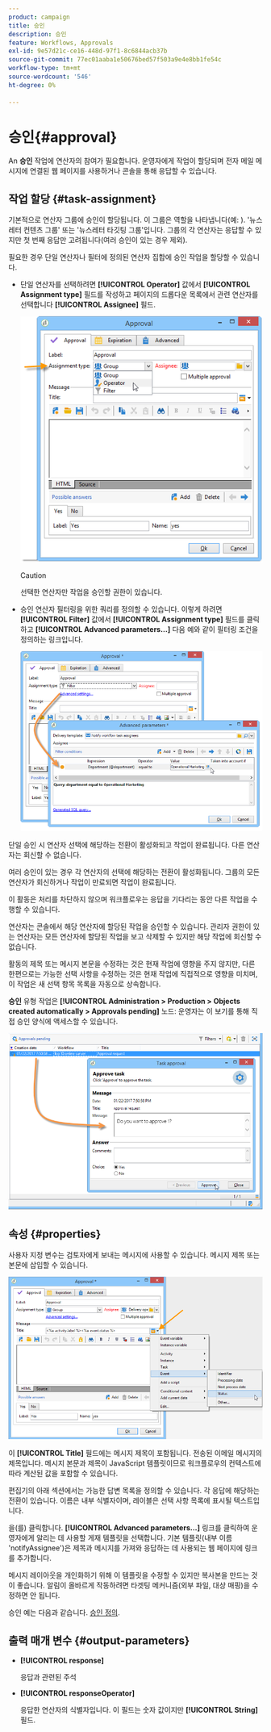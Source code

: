 ```yaml
---
product: campaign
title: 승인
description: 승인
feature: Workflows, Approvals
exl-id: 9e57d21c-ce16-448d-97f1-8c6844acb37b
source-git-commit: 77ec01aaba1e50676bed57f503a9e4e8bb1fe54c
workflow-type: tm+mt
source-wordcount: '546'
ht-degree: 0%

---
```


# 승인{#approval}



An **승인** 작업에 연산자의 참여가 필요합니다. 운영자에게 작업이 할당되며 전자 메일 메시지에 연결된 웹 페이지를 사용하거나 콘솔을 통해 응답할 수 있습니다.

## 작업 할당 {#task-assignment}

기본적으로 연산자 그룹에 승인이 할당됩니다. 이 그룹은 역할을 나타냅니다(예: ). &#39;뉴스레터 컨텐츠 그룹&#39; 또는 &#39;뉴스레터 타깃팅 그룹&#39;입니다. 그룹의 각 연산자는 응답할 수 있지만 첫 번째 응답만 고려됩니다(여러 승인이 있는 경우 제외).

필요한 경우 단일 연산자나 필터에 정의된 연산자 집합에 승인 작업을 할당할 수 있습니다.

* 단일 연산자를 선택하려면 **[!UICONTROL Operator]** 값에서 **[!UICONTROL Assignment type]** 필드를 작성하고 페이지의 드롭다운 목록에서 관련 연산자를 선택합니다 **[!UICONTROL Assignee]** 필드.

   ![](assets/s_advuser_validation_box_assign.png)

   >[!CAUTION]
   >
   >선택한 연산자만 작업을 승인할 권한이 있습니다.

* 승인 연산자 필터링을 위한 쿼리를 정의할 수 있습니다. 이렇게 하려면 **[!UICONTROL Filter]** 값에서 **[!UICONTROL Assignment type]** 필드를 클릭하고 **[!UICONTROL Advanced parameters...]** 다음 예와 같이 필터링 조건을 정의하는 링크입니다.

   ![](assets/s_advuser_validation_box_filter.png)

단일 승인 시 연산자 선택에 해당하는 전환이 활성화되고 작업이 완료됩니다. 다른 연산자는 회신할 수 없습니다.

여러 승인이 있는 경우 각 연산자의 선택에 해당하는 전환이 활성화됩니다. 그룹의 모든 연산자가 회신하거나 작업이 만료되면 작업이 완료됩니다.

이 활동은 처리를 차단하지 않으며 워크플로우는 응답을 기다리는 동안 다른 작업을 수행할 수 있습니다.

연산자는 콘솔에서 해당 연산자에 할당된 작업을 승인할 수 있습니다. 관리자 권한이 있는 연산자는 모든 연산자에 할당된 작업을 보고 삭제할 수 있지만 해당 작업에 회신할 수 없습니다.

활동의 제목 또는 메시지 본문을 수정하는 것은 현재 작업에 영향을 주지 않지만, 다른 한편으로는 가능한 선택 사항을 수정하는 것은 현재 작업에 직접적으로 영향을 미치며, 이 작업은 새 선택 항목 목록을 자동으로 상속합니다.

**승인** 유형 작업은 **[!UICONTROL Administration > Production > Objects created automatically > Approvals pending]** 노드: 운영자는 이 보기를 통해 직접 승인 양식에 액세스할 수 있습니다.

![](assets/s_advuser_validation_from_console.png)

## 속성 {#properties}

사용자 지정 변수는 검토자에게 보내는 메시지에 사용할 수 있습니다. 메시지 제목 또는 본문에 삽입할 수 있습니다.

![](assets/edit_validation.png)

이 **[!UICONTROL Title]** 필드에는 메시지 제목이 포함됩니다. 전송된 이메일 메시지의 제목입니다. 메시지 본문과 제목이 JavaScript 템플릿이므로 워크플로우의 컨텍스트에 따라 계산된 값을 포함할 수 있습니다.

편집기의 아래 섹션에서는 가능한 답변 목록을 정의할 수 있습니다. 각 응답에 해당하는 전환이 있습니다. 이름은 내부 식별자이며, 레이블은 선택 사항 목록에 표시될 텍스트입니다.

을(를) 클릭합니다. **[!UICONTROL Advanced parameters...]** 링크를 클릭하여 운영자에게 알리는 데 사용할 게재 템플릿을 선택합니다. 기본 템플릿(내부 이름 &#39;notifyAssignee&#39;)은 제목과 메시지를 가져와 응답하는 데 사용되는 웹 페이지에 링크를 추가합니다.

메시지 레이아웃을 개인화하기 위해 이 템플릿을 수정할 수 있지만 복사본을 만드는 것이 좋습니다. 알림이 올바르게 작동하려면 타겟팅 메커니즘(외부 파일, 대상 매핑)을 수정하면 안 됩니다.

승인 예는 다음과 같습니다. [승인 정의](define-approvals.md).

## 출력 매개 변수 {#output-parameters}

* **[!UICONTROL response]**

   응답과 관련된 주석

* **[!UICONTROL responseOperator]**

   응답한 연산자의 식별자입니다. 이 필드는 숫자 값이지만 **[!UICONTROL String]** 필드.
